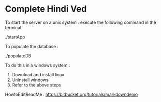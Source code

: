 # Complete Hindi Ved 
To start the server on a unix system :
execute the following command in the terminal

./startApp

To populate the database : 

./populateDB


To do this in a windows system :
1. Download and install linux
2. Uninstall windows
3. Refer to the above steps

HowtoEditReadMe : https://bitbucket.org/tutorials/markdowndemo
